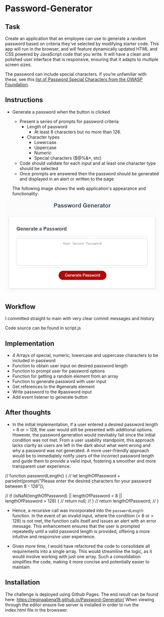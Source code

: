 # Password-Generator

## Task
Create an application that an employee can use to generate a random password based on criteria they’ve selected by modifying starter code. This app will run in the browser, and will feature dynamically updated HTML and CSS powered by JavaScript code that you write. It will have a clean and polished user interface that is responsive, ensuring that it adapts to multiple screen sizes.

The password can include special characters. If you’re unfamiliar with these, see this [list of Password Special Characters from the OWASP Foundation](https://www.owasp.org/index.php/Password_special_characters).

## Instructions
* Generate a password when the button is clicked
  * Present a series of prompts for password criteria
    * Length of password
      * At least 8 characters but no more than 128.
    * Character types
      * Lowercase
      * Uppercase
      * Numeric
      * Special characters ($@%&*, etc)
  * Code should validate for each input and at least one character type should be selected
  * Once prompts are answered then the password should be generated and displayed in an alert or written to the page

  The following image shows the web application's appearance and functionality:

![password generator demo](/assets/images/05-javascript-challenge-demo.png)


## Workflow
I committed straight to main with very clear commit messages and history

Code source can be found in script.js

## Implementation
* 4 Arrays of special, numeric, lowercase and uppercase characters to be included in password
* Function to obtain user input on desired password length
* Function to prompt user for password options
* Function for getting a random element from an array
* Function to generate password with user input
* Get references to the #generate element
* Write password to the #password input
* Add event listener to generate button

## After thoughts
  
* In the initial implementation, if a user entered a desired password length < 8 or > 128, the user would still be presented with additional options. However, the password generation would inevitably fail since the initial condition was not met. From a user usability standpoint, this approach lacks clarity as users are left in the dark about what went wrong and why a password was not generated. A more user-friendly approach would be to immediately notify users of the incorrect password length and guide them to provide a valid input, fostering a smoother and more transparent user experience.

// function passwordLength() {
//   let lengthOfPassword = parseInt(prompt("Please enter the desired characters for your password between 8 - 128"));

//   if (isNaN(lengthOfPassword) || lengthOfPassword < 8 || lengthOfPassword > 128) {
//     return null;
//   }
//   return lengthOfPassword;
// }


* Hence, a recursive call was incorporated into the `passwordLength` function. In the event of an invalid input, where the condition (< 8 or > 128) is not met, the function calls itself and issues an alert with an error message. This enhancement ensures that the user is prompted repeatedly until a valid password length is provided, offering a more intuitive and responsive user experience.

* Given more time, I would have refactored the code to consolidate all requirements into a single array. This would streamline the logic, as it would involve working with just one array. Such a consolidation simplifies the code, making it more concise and potentially easier to maintain.


## Installation

The challenge is deployed using Github Pages. The end result can be found here: https://reginaabena19.github.io/Password-Generator/ When viewing through the editor ensure live server is installed in order to run the index.html file in the browswer.


